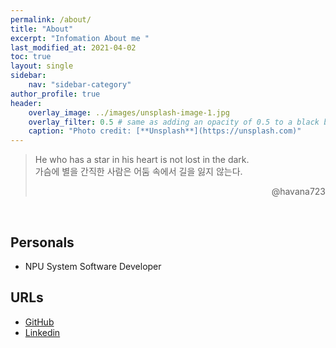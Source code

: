 ```yaml
---
permalink: /about/
title: "About"
excerpt: "Infomation About me "
last_modified_at: 2021-04-02
toc: true
layout: single
sidebar:
    nav: "sidebar-category"
author_profile: true
header:
    overlay_image: ../images/unsplash-image-1.jpg
    overlay_filter: 0.5 # same as adding an opacity of 0.5 to a black background
    caption: "Photo credit: [**Unsplash**](https://unsplash.com)"
---
```



> He who has a star in his heart is not lost in the dark.
> <br>
> 가슴에 별을 간직한 사람은 어둠 속에서 길을 잃지 않는다.
> <br>
> <div style="text-align: right"> @havana723 </div>
<br>  

## Personals
* NPU System Software Developer


## URLs
* [GitHub](https://github.com/dyna-bytes)
* [Linkedin](https://www.linkedin.com/in/jihyuk-park-2a79a8280/)
